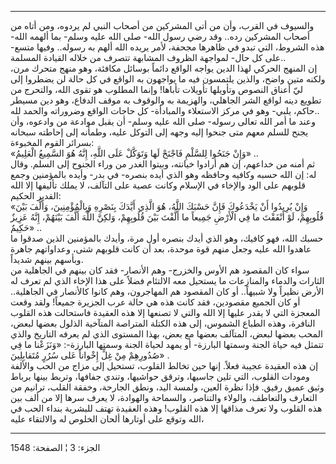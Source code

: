 ------------------------------------------------------------------------

والسيوف في القرب، وأن من أتى المشركين من أصحاب النبي لم يردوه، ومن أتاه
من أصحاب المشركين رده.. وقد رضي رسول الله- صلى الله عليه وسلم- بما ألهمه
الله- هذه الشروط، التي تبدو في ظاهرها مجحفة، لأمر يريده الله ألهم به
رسوله.. وفيها متسع- على كل حال- لمواجهة الظروف المشابهة تتصرف من خلاله
القيادة المسلمة..  
إن المنهج الحركي لهذا الدين يواجه الواقع دائماً بوسائل مكافئة، وهو منهج
متحرك مرن، ولكنه متين واضح، والذين يلتمسون فيه ما يواجهون به الواقع في
كل حالة لن يضطروا إلى ليّ أعناق النصوص وتأويلها تأويلات تأباها! وإنما
المطلوب هو تقوى الله، والتحرج من تطويع دينه لواقع الشر الجاهلي، والهزيمة
به والوقوف به موقف الدفاع، وهو دين مسيطر حاكم، يلبي- وهو في مركز
الاستعلاء والمبادأة- كل حاجات الواقع وضروراته والحمد لله..  
وعند ما أمر الله تعالى رسوله- صلى الله عليه وسلم- أن يقبل موادعة من
وادعوه، وأن يجنح للسلم معهم متى جنحوا إليه وجهه إلى التوكل عليه، وطمأنه
إلى إحاطته سبحانه بسرائر القوم المخبوءة:  
«وَإِنْ جَنَحُوا لِلسَّلْمِ فَاجْنَحْ لَها وَتَوَكَّلْ عَلَى اللَّهِ، إِنَّهُ هُوَ السَّمِيعُ الْعَلِيمُ» ..  
ثم أمنه من خداعهم، إن هم أرادوا خيانته، وبيتوا الغدر من وراء الجنوح إلى
السلم. وقال له: إن الله حسبه وكافيه وحافظه وهو الذي أيده بنصره- في بدر-
وأيده بالمؤمنين وجمع قلوبهم على الود والإخاء في الإسلام وكانت عصية على
التآلف، لا يملك تأليفها إلا الله القدير الحكيم:  
«وَإِنْ يُرِيدُوا أَنْ يَخْدَعُوكَ فَإِنَّ حَسْبَكَ اللَّهُ، هُوَ الَّذِي أَيَّدَكَ بِنَصْرِهِ وَبِالْمُؤْمِنِينَ، وَأَلَّفَ
بَيْنَ قُلُوبِهِمْ، لَوْ أَنْفَقْتَ ما فِي الْأَرْضِ جَمِيعاً ما أَلَّفْتَ بَيْنَ قُلُوبِهِمْ، وَلكِنَّ اللَّهَ أَلَّفَ
بَيْنَهُمْ، إِنَّهُ عَزِيزٌ حَكِيمٌ» ..  
حسبك الله، فهو كافيك، وهو الذي أيدك بنصره أول مرة، وأيدك بالمؤمنين الذين
صدقوا ما عاهدوا الله عليه وجعل منهم قوة موحدة، بعد أن كانت قلوبهم شتى،
وعداواتهم جاهرة وبأسهم بينهم شديداً.  
سواء كان المقصود هم الأوس والخزرج- وهم الأنصار- فقد كان بينهم في
الجاهلية من الثارات والدماء والمنازعات ما يستحيل معه الالتئام فضلاً على
هذا الإخاء الذي لم تعرف له الأرض نظيراً ولا شبيهاً.. أو كان المقصود هم
المهاجرون، وهم كانوا كالأنصار في الجاهلية.. أو كان الجميع مقصودين، فقد
كانت هذه هي حالة عرب الجزيرة جميعاً! ولقد وقعت المعجزة التي لا يقدر عليها
إلا الله والتي لا تصنعها إلا هذه العقيدة فاستحالت هذه القلوب النافرة،
وهذه الطباع الشموس، إلى هذه الكتلة المتراصة المتآخية الذلول بعضها لبعض،
المحب بعضها لبعض، المتآلف بعضها مع بعض، بهذا المستوى الذي لم يعرفه
التاريخ والذي تتمثل فيه حياة الجنة وسمتها البارزة- أو يمهد لحياة الجنة
وسمتها البارزة-: «وَنَزَعْنا ما فِي صُدُورِهِمْ مِنْ غِلٍّ إِخْواناً عَلى سُرُرٍ مُتَقابِلِينَ» .  
إن هذه العقيدة عجيبة فعلاً. إنها حين تخالط القلوب، تستحيل إلى مزاج من
الحب والألفة ومودات القلوب، التي تلين جاسيها، وترقق حواشيها، وتندي
جفافها، وتربط بينها برباط وثيق عميق رفيق. فإذا نظرة العين، ولمسة اليد،
ونطق الجارحة، وخفقة القلب، ترانيم من التعارف والتعاطف، والولاء والتناصر،
والسماحة والهوادة، لا يعرف سرها إلا من ألف بين هذه القلوب ولا تعرف
مذاقها إلا هذه القلوب! وهذه العقيدة تهتف للبشرية بنداء الحب في الله
وتوقع على أوتارها ألحان الخلوص له والالتقاء عليه،

------------------------------------------------------------------------

الجزء: 3 ¦ الصفحة: 1548
